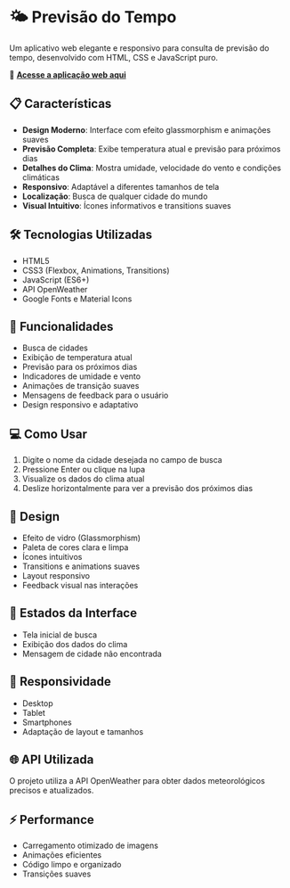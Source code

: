 # 🌤️ Previsão do Tempo

Um aplicativo web elegante e responsivo para consulta de previsão do tempo, desenvolvido com HTML, CSS e JavaScript puro.

🔗 **[Acesse a aplicação web aqui](https://felipesoeirolopes.github.io/TemperaturaAPI/)**

## 📋 Características

- **Design Moderno**: Interface com efeito glassmorphism e animações suaves
- **Previsão Completa**: Exibe temperatura atual e previsão para próximos dias
- **Detalhes do Clima**: Mostra umidade, velocidade do vento e condições climáticas
- **Responsivo**: Adaptável a diferentes tamanhos de tela
- **Localização**: Busca de qualquer cidade do mundo
- **Visual Intuitivo**: Ícones informativos e transitions suaves

## 🛠️ Tecnologias Utilizadas

- HTML5
- CSS3 (Flexbox, Animations, Transitions)
- JavaScript (ES6+)
- API OpenWeather
- Google Fonts e Material Icons

## 🌟 Funcionalidades

- Busca de cidades
- Exibição de temperatura atual
- Previsão para os próximos dias
- Indicadores de umidade e vento
- Animações de transição suaves
- Mensagens de feedback para o usuário
- Design responsivo e adaptativo

## 💻 Como Usar

1. Digite o nome da cidade desejada no campo de busca
2. Pressione Enter ou clique na lupa
3. Visualize os dados do clima atual
4. Deslize horizontalmente para ver a previsão dos próximos dias

## 🎨 Design

- Efeito de vidro (Glassmorphism)
- Paleta de cores clara e limpa
- Ícones intuitivos
- Transitions e animations suaves
- Layout responsivo
- Feedback visual nas interações

## 🔄 Estados da Interface

- Tela inicial de busca
- Exibição dos dados do clima
- Mensagem de cidade não encontrada

## 📱 Responsividade

- Desktop
- Tablet
- Smartphones
- Adaptação de layout e tamanhos

## 🌐 API Utilizada

O projeto utiliza a API OpenWeather para obter dados meteorológicos precisos e atualizados.

## ⚡ Performance

- Carregamento otimizado de imagens
- Animações eficientes
- Código limpo e organizado
- Transições suaves
